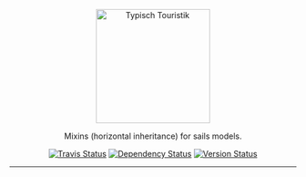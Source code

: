 <p align="center">
  <a href="https://www.typisch-touristik.de">
    <img alt="Typisch Touristik" src="https://s3.eu-central-1.amazonaws.com/typischtouristik/logo_typisch-touristik_1200x443.png" width="200">
  </a>
</p>

<p align="center">
  Mixins (horizontal inheritance) for sails models.
</p>

<p align="center">
  <a href="https://travis-ci.org/TypischTouristik/sails-hook-mixins" target="_blank"><img alt="Travis Status" src="https://travis-ci.org/TypischTouristik/sails-hook-mixins.svg"></a>
  <a href="https://david-dm.org/TypischTouristik/sails-hook-mixins" target="_blank"><img alt="Dependency Status" src="https://david-dm.org/TypischTouristik/sails-hook-mixins.svg"></a>
  <a href="https://github.com/TypischTouristik/sails-hook-mixins/releases"><img alt="Version Status" src="https://badge.fury.io/gh/TypischTouristik%2Fsails-hook-mixins.svg"></a>
</p>

---